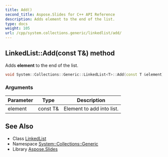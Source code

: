 ```yaml
---
title: Add()
second_title: Aspose.Slides for C++ API Reference
description: Adds element to the end of the list.
type: docs
weight: 105
url: /cpp/system.collections.generic/linkedlist/add/
---
```

## LinkedList::Add(const T\&) method


Adds **element** to the end of the list.

```cpp
void System::Collections::Generic::LinkedList<T>::Add(const T &element) override
```


### Arguments

| Parameter | Type | Description |
| --- | --- | --- |
| element | const T\& | Element to add into list. |

## See Also

* Class [LinkedList](./)
* Namespace [System::Collections::Generic](../)
* Library [Aspose.Slides](../../)